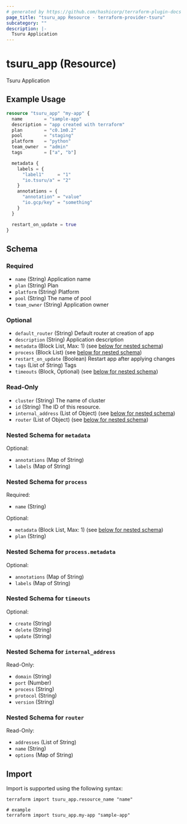 ```yaml
---
# generated by https://github.com/hashicorp/terraform-plugin-docs
page_title: "tsuru_app Resource - terraform-provider-tsuru"
subcategory: ""
description: |-
  Tsuru Application
---
```


# tsuru_app (Resource)

Tsuru Application

## Example Usage

```terraform
resource "tsuru_app" "my-app" {
  name        = "sample-app"
  description = "app created with terraform"
  plan        = "c0.1m0.2"
  pool        = "staging"
  platform    = "python"
  team_owner  = "admin"
  tags        = ["a", "b"]

  metadata {
    labels = {
      "label1"     = "1"
      "io.tsuru/a" = "2"
    }
    annotations = {
      "annotation" = "value"
      "io.gcp/key" = "something"
    }
  }

  restart_on_update = true
}
```

<!-- schema generated by tfplugindocs -->
## Schema

### Required

- `name` (String) Application name
- `plan` (String) Plan
- `platform` (String) Platform
- `pool` (String) The name of pool
- `team_owner` (String) Application owner

### Optional

- `default_router` (String) Default router at creation of app
- `description` (String) Application description
- `metadata` (Block List, Max: 1) (see [below for nested schema](#nestedblock--metadata))
- `process` (Block List) (see [below for nested schema](#nestedblock--process))
- `restart_on_update` (Boolean) Restart app after applying changes
- `tags` (List of String) Tags
- `timeouts` (Block, Optional) (see [below for nested schema](#nestedblock--timeouts))

### Read-Only

- `cluster` (String) The name of cluster
- `id` (String) The ID of this resource.
- `internal_address` (List of Object) (see [below for nested schema](#nestedatt--internal_address))
- `router` (List of Object) (see [below for nested schema](#nestedatt--router))

<a id="nestedblock--metadata"></a>
### Nested Schema for `metadata`

Optional:

- `annotations` (Map of String)
- `labels` (Map of String)


<a id="nestedblock--process"></a>
### Nested Schema for `process`

Required:

- `name` (String)

Optional:

- `metadata` (Block List, Max: 1) (see [below for nested schema](#nestedblock--process--metadata))
- `plan` (String)

<a id="nestedblock--process--metadata"></a>
### Nested Schema for `process.metadata`

Optional:

- `annotations` (Map of String)
- `labels` (Map of String)



<a id="nestedblock--timeouts"></a>
### Nested Schema for `timeouts`

Optional:

- `create` (String)
- `delete` (String)
- `update` (String)


<a id="nestedatt--internal_address"></a>
### Nested Schema for `internal_address`

Read-Only:

- `domain` (String)
- `port` (Number)
- `process` (String)
- `protocol` (String)
- `version` (String)


<a id="nestedatt--router"></a>
### Nested Schema for `router`

Read-Only:

- `addresses` (List of String)
- `name` (String)
- `options` (Map of String)

## Import

Import is supported using the following syntax:

```shell
terraform import tsuru_app.resource_name "name"

# example
terraform import tsuru_app.my-app "sample-app"
```
